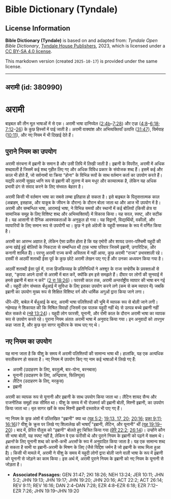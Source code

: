 # Bible Dictionary (Tyndale)

## License Information

**Bible Dictionary (Tyndale)** is based on and adapted from: _Tyndale Open Bible Dictionary_, [Tyndale House Publishers](https://tyndaleopenresources.com/), 2023, which is licensed under a [CC BY-SA 4.0 license](https://creativecommons.org/licenses/by-sa/4.0/legalcode.en).

This markdown version (created `2025-10-17`) is provided under the same license.



--------------------------------

## अरामी (id: 380990)

अरामी
=====

बाइबल की तीन मूल भाषाओं में से एक। अरामी भाषा दानिय्येल ([2:4b](https://ref.ly/Dan2:4-Dan7:28)–[7:28](https://ref.ly/Dan2:4-Dan7:28)) और एज्रा ([4:8](https://ref.ly/Ezra4:8-Ezra6:18)–[6:18](https://ref.ly/Ezra4:8-Ezra6:18); [7:12](https://ref.ly/Ezra7:12-Ezra7:26)–[26](https://ref.ly/Ezra7:12-Ezra7:26)) के कुछ हिस्सों में पाई जाती है। अरामी वाक्यांश और अभिव्यक्तियाँ उत्पत्ति ([31:47](https://ref.ly/Gen31:47)), यिर्मयाह ([10:11](https://ref.ly/Jer10:11)), और नए नियम में भी दिखाई देते हैं।

पुराने नियम का उपयोग
--------------------

अरामी संरचना में इब्रानी के समान है और उसी लिपि में लिखी जाती है। इब्रानी के विपरीत, अरामी में अधिक शब्दावली है जिसमें कई शब्द गृहीत लिए गए और अधिक विविध प्रकार के संयोजक शब्द हैं। इसमें कई और काल भी होते हैं, जो सर्वनामों या क्रिया "होना" के विभिन्न रूपों के साथ वर्तमान कर्ता का उपयोग करते हैं। यद्यपि अरामी सुखद ध्वनि रूप से इब्रानी की तुलना में कम मधुर और काव्यात्मक है, लेकिन यह अधिक प्रभावी ढंग से संवाद करने के लिए संभवतः बेहतर है।

अरामी किसी भी वर्तमान भाषा का सबसे लम्बा इतिहास हो सकता है। इसे बाइबल के पितृसत्तात्मक काल (अब्राहम, इसहाक, और याकूब के जीवन के दौरान) के दौरान बोला जाता था और आज भी उपयोग में है। अरामी और सम्बन्धित भाषा, आरामाई भाषा, ने विभिन्न समयों और स्थानों में कई बोलियों (किसी क्षेत्र या सामाजिक समूह के लिए विशिष्ट शब्द और अभिव्यक्तियाँ) में विकास किया। यह सरल, स्पष्ट, और सटीक है। यह आसानी से दैनिक आवश्यकताओं के अनुकूल हो गया। यह विद्वानों, विद्यार्थियों, वकीलों, और व्यापारियों के लिए समान रूप से उपयोगी था। कुछ ने इसे अंग्रेजी के यहूदी समकक्ष के रूप में वर्णित किया है।

अरामी का आरम्भ अज्ञात है, लेकिन ऐसा प्रतीत होता है कि यह एमोरी और शायद उत्तर\-पश्चिमी यहूदी की अन्य खोई हुई बोलियों के निकटता से सम्बन्धित थी (एक भाषा परिवार जिसमें इब्रानी, उगारिटिक, और कनानी शामिल हैं)। परन्तु अरामी राज्य कभी अस्तित्व में नहीं आया, कुछ अरामी "राज्य" प्रभावशाली रहे। दसवीं से आठवीं शताब्दी ईसा पूर्व के कुछ छोटे अरामी लेखन पाए गए हैं और उनका अध्ययन किया गया है।

आठवीं शताब्दी ईसा पूर्व में, राजा हिजकिय्याह के प्रतिनिधियों ने अश्शूर के राजा सन्हेरीब के प्रवक्ताओं से कहा, "कृपया अपने दासों से अरामी में बात करें, क्योंकि हम इसे समझते हैं। दीवार पर लोगों की सुनवाई में हमसे इब्रानी में बात न करें" ([2 रा 18:26](https://ref.ly/2Kgs18:26))। फारसी काल तक, अरामी अन्तर्राष्ट्रीय व्यापार की भाषा बन गई थी। यहूदी लोग संभवतः बँधुआई में सुविधा के लिए इसका उपयोग करने लगे (कम से कम व्यापार में) जबकि इब्रानी का उपयोग मुख्य रूप से शिक्षित विशिष्ट वर्ग और धार्मिक अगुओं द्वारा किया जाने लगा।

धीरे\-धीरे, बाबेल में बँधुआई के बाद, अरामी भाषा पलिश्तियों की भूमि में व्यापक रूप से बोली जाने लगी। नहेम्याह ने शिकायत की कि मिश्रित विवाहों (जिसमें एक पालक यहूदी नहीं थे) से उत्पन्न बच्चे इब्रानी नहीं बोल सकते थे ([नहे 13:24](https://ref.ly/Neh13:24))। यहूदी लोग फारसी, यूनानी, और रोमी काल के दौरान अरामी भाषा का व्यापक रूप से उपयोग करते रहे। पुराना नियम अंततः अरामी भाषा में अनुवाद किया गया। इन अनुवादों को *तारगुम* कहा जाता है, और कुछ मृत सागर सूचीपत्र के साथ पाए गए थे।

नए नियम का उपयोग
----------------

यह माना जाता है कि यीशु के समय में अरामी पलिश्तियों की सामान्य भाषा थी। हालांकि, यह एक अत्यधिक सरलीकरण हो सकता है। नए नियम में उपयोग किए गए नाम कई भाषाओं में लिखे गए हैं:

* अरामी (उदाहरण के लिए, बरतुल्मै, बार\-योना, बरनबास)
* यूनानी (उदाहरण के लिए, अन्द्रियास, फिलिप्पुस)
* लैटिन (उदाहरण के लिए, मरकुस)
* इब्रानी

अरामी का व्यापक रूप से यूनानी और इब्रानी के साथ उपयोग किया जाता था। लैटिन शायद सैन्य और राजनीतिक समूहों तक सीमित था। यीशु के समय में भी रोज़मर्रा की इब्रानी बोली, मिश्नी इब्रानी, का उपयोग किया जाता था। मृत सागर खर्रे के साथ मिश्नी इब्रानी दस्तावेज़ भी पाए गए हैं।

नए नियम के कुछ अंशों में उल्लिखित "इब्रानी" क्या था ([यूह 5:2](https://ref.ly/John5:2); [19:13, 17, 20](https://ref.ly/John19:13,John19:17,John19:20); [20:16](https://ref.ly/John20:16); [प्रका 9:11](https://ref.ly/Rev9:11); [16:16](https://ref.ly/Rev16:16))? यीशु के क्रूस पर लिखे गए शिलालेख की भाषाएँ "इब्रानी, लैटिन, और यूनानी" थीं ([यूह 19:19–20](https://ref.ly/John19:19-John19:20))। बाद में, प्रेरित पौलुस को "इब्रानी" बोलते हुए चित्रित किया गया ([प्रेरि 22:2](https://ref.ly/Acts22:2); [26:14](https://ref.ly/Acts26:14))। उन्होंने कौन सी भाषा बोली, यह स्पष्ट नहीं है, लेकिन वे एक फरीसी थे और पुराने नियम के इब्रानी को पढ़ने में सक्षम थे। *इब्रानी* के लिए यूनानी शब्द को कभी\-कभी *अरामी* के रूप में अनुवादित किया जाता है। यह एक सामान्य शब्द हो सकता है सामी या इब्रानी\-अरामी के मिश्रण के लिए (जैसे यिद्दिश जर्मन है जो इब्रानी के साथ मिला हुआ है)। किसी भी मामले में, अरामी ने यीशु के समय में यहूदी लोगों द्वारा बोली जाने वाली भाषा के रूप में इब्रानी को यूनानी से जोड़ने का काम किया। इस अर्थ में, अरामी पुराने नियम के इब्रानी को नए नियम के यूनानी से जोड़ता है।

* **Associated Passages:** GEN 31:47; 2KI 18:26; NEH 13:24; JER 10:11; JHN 5:2; JHN 19:13; JHN 19:17; JHN 19:20; JHN 20:16; ACT 22:2; ACT 26:14; REV 9:11; REV 16:16; DAN 2:4–DAN 7:28; EZR 4:8–EZR 6:18; EZR 7:12–EZR 7:26; JHN 19:19–JHN 19:20

